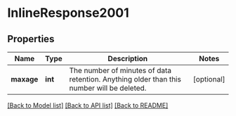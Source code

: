 # InlineResponse2001

## Properties
Name | Type | Description | Notes
------------ | ------------- | ------------- | -------------
**maxage** | **int** | The number of minutes of data retention. Anything older than this number will be deleted. | [optional] 

[[Back to Model list]](../README.md#documentation-for-models) [[Back to API list]](../README.md#documentation-for-api-endpoints) [[Back to README]](../README.md)


